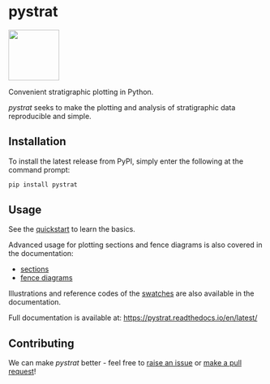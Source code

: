 # pystrat

<img src="https://raw.githubusercontent.com/yuempark/pystrat/master/images/pystrat-logo.png" width="100" height="100">

Convenient stratigraphic plotting in Python.

*pystrat* seeks to make the plotting and analysis of stratigraphic data reproducible and simple.

## Installation

To install the latest release from PyPI, simply enter the following at the command prompt:

```bash
pip install pystrat
```

## Usage

See the [quickstart](https://pystrat.readthedocs.io/en/latest/quickstart.html) to learn the basics.

Advanced usage for plotting sections and fence diagrams is also covered in the documentation:
- [sections](https://pystrat.readthedocs.io/en/latest/sections.html)
- [fence diagrams](https://pystrat.readthedocs.io/en/latest/fence_diagrams.html)

Illustrations and reference codes of the [swatches](https://pystrat.readthedocs.io/en/latest/swatches.html) are also available in the documentation.

Full documentation is available at:
https://pystrat.readthedocs.io/en/latest/

## Contributing

We can make *pystrat* better - feel free to [raise an issue](https://github.com/yuempark/pystrat/issues) or [make a pull request](https://github.com/yuempark/pystrat/pulls)!
